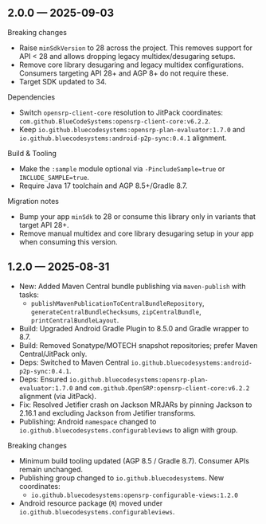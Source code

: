 ## 2.0.0 — 2025-09-03

Breaking changes
- Raise `minSdkVersion` to 28 across the project. This removes support for API < 28 and allows dropping legacy multidex/desugaring setups.
- Remove core library desugaring and legacy multidex configurations. Consumers targeting API 28+ and AGP 8+ do not require these.
- Target SDK updated to 34.

Dependencies
- Switch `opensrp-client-core` resolution to JitPack coordinates: `com.github.BlueCodeSystems:opensrp-client-core:v6.2.2`.
- Keep `io.github.bluecodesystems:opensrp-plan-evaluator:1.7.0` and `io.github.bluecodesystems:android-p2p-sync:0.4.1` alignment.

Build & Tooling
- Make the `:sample` module optional via `-PincludeSample=true` or `INCLUDE_SAMPLE=true`.
- Require Java 17 toolchain and AGP 8.5+/Gradle 8.7.

Migration notes
- Bump your app `minSdk` to 28 or consume this library only in variants that target API 28+.
- Remove manual multidex and core library desugaring setup in your app when consuming this version.

## 1.2.0 — 2025-08-31

- New: Added Maven Central bundle publishing via `maven-publish` with tasks:
  - `publishMavenPublicationToCentralBundleRepository`, `generateCentralBundleChecksums`, `zipCentralBundle`, `printCentralBundleLayout`.
- Build: Upgraded Android Gradle Plugin to 8.5.0 and Gradle wrapper to 8.7.
- Build: Removed Sonatype/MOTECH snapshot repositories; prefer Maven Central/JitPack only.
- Deps: Switched to Maven Central `io.github.bluecodesystems:android-p2p-sync:0.4.1`.
- Deps: Ensured `io.github.bluecodesystems:opensrp-plan-evaluator:1.7.0` and `com.github.OpenSRP:opensrp-client-core:v6.2.2` alignment (via JitPack).
- Fix: Resolved Jetifier crash on Jackson MRJARs by pinning Jackson to 2.16.1 and excluding Jackson from Jetifier transforms.
 - Publishing: Android `namespace` changed to `io.github.bluecodesystems.configurableviews` to align with group.

Breaking changes
- Minimum build tooling updated (AGP 8.5 / Gradle 8.7). Consumer APIs remain unchanged.
- Publishing group changed to `io.github.bluecodesystems`. New coordinates:
  - `io.github.bluecodesystems:opensrp-configurable-views:1.2.0`
 - Android resource package (`R`) moved under `io.github.bluecodesystems.configurableviews`.
